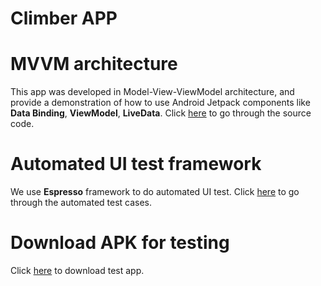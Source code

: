 # Climber APP

# MVVM architecture
This app was developed in Model-View-ViewModel architecture, and provide a demonstration of how to use Android Jetpack components like **Data Binding**, **ViewModel**, **LiveData**.
Click [here](Source/app/src/main/java/com/test/climber) to go through the source code.

# Automated UI test framework
We use **Espresso** framework to do automated UI test.
Click [here](Source/app/src/androidTest/java/com/test/climber) to go through the automated test cases.

# Download APK for testing
Click [here](Build/climber_v1.0.apk) to download test app.